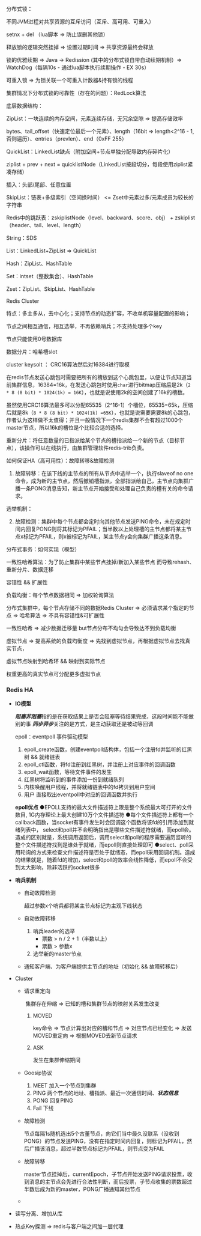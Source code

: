 分布式锁：

不同JVM进程对共享资源的互斥访问（互斥、高可用、可重入）

setnx + del （lua脚本 => 防止误删其他锁）

释放锁的逻辑突然挂掉 => 设置过期时间 => 共享资源最终会释放

锁的优雅续期 => Java -> Redission (其中的分布式锁自带自动续期机制）=> WatchDog（每隔10s - 通过lua脚本执行续期操作 - EX 30s）

可重入锁 => 为锁关联一个可重入计数器&持有锁的线程

集群情况下分布式锁的可靠性（存在的问题）：RedLock算法

 

底层数据结构：

ZipList：一块连续的内存空间，元素连续存储，无冗余空隙 => 提高存储效率

bytes、tail_offset（快速定位最后一个元素）、length（16bit => length<2^16 - 1,否则遍历）、entries（prevlen）、end（0xFF 255）

QuickList：LinkedList缺点（附加空间+节点单独分配导致内存碎片化）

ziplist + prev + next = quicklistNode（LinkedList按段切分，每段使用ziplist紧凑存储）

插入：头部/尾部、任意位置

SkipList：链表+多级索引（空间换时间） <= Zset中元素过多/元素成员为较长的字符串

Redis中的跳跃表：zskiplistNode（level、backward、score、obj） + zskiplist（header、tail、level、length）

 

String：SDS

List：LinkedList+ZipList => QuickList

Hash：ZipList、HashTable

Set：intset（整数集合）、HashTable

Zset：ZipList、SkipList、HashTable

 

 

Redis Cluster

特点：多主多从，去中心化；支持节点的动态扩容，不收单机容量配置的影响；

节点之间相互通信，相互选举，不再依赖哨兵；不支持处理多个key

节点只能使用0号数据库

数据分片：哈希槽slot

cluster keysolt ： CRC16算法然后对16384进行取模

在redis节点发送心跳包时需要把所有的槽放到这个心跳包里，以便让节点知道当前集群信息，16384=16k，在发送心跳包时使用`char`进行bitmap压缩后是2k（`2 * 8 (8 bit) * 1024(1k) = 16K`），也就是说使用2k的空间创建了16k的槽数。

虽然使用CRC16算法最多可以分配65535（2^16-1）个槽位，65535=65k，压缩后就是8k（`8 * 8 (8 bit) * 1024(1k) =65K`），也就是说需要需要8k的心跳包，作者认为这样做不太值得；并且一般情况下一个redis集群不会有超过1000个master节点，所以16k的槽位是个比较合适的选择。

重新分片：将任意数量的已指派给某个节点的槽指派给一个新的节点（目标节点），该操作可以在线执行，由集群管理软件redis-trib负责。

如何保证HA（高可用性）：故障转移&故障检测

1. 故障转移：在该下线的主节点的所有从节点中选举一个，执行slaveof no one命令，成为新的主节点，然后撤销槽指派，全部指派给自己，主节点向集群广播一条PONG消息告知，新主节点开始接受和处理自己负责的槽有关的命令请求。

选举机制：

2. 故障检测：集群中每个节点都会定时向其他节点发送PING命令，未在规定时间内回复PONG则将其标记为PFAIL；当半数以上处理槽的主节点都将某主节点x标记为PFAIL，则x被标记为FAIL，某主节点y会向集群广播这条消息。

 

 

分布式事务：如何实现（模型）

 

 

 

 

一致性哈希算法：为了防止集群中某些节点挂掉/新加入某些节点 而导致rehash、重新分片、数据迁移

容错性 && 扩展性

负载均衡：每个节点数据相同 => 加权轮询算法

分布式集群中，每个节点存储不同的数据Redis Cluster => 必须请求某个指定的节点 => 哈希算法 => 不具有容错性&可扩展性

一致性哈希 => 减少数据迁移量 but节点分布不均匀会导致达不到负载均衡

虚拟节点 => 提高系统的负载均衡度 => 先找到虚拟节点，再根据虚拟节点去找真实节点，

虚拟节点映射到哈希环 && 映射到实际节点

权重更高的真实节点可分配更多虚拟节点





### Redis HA

- **IO模型**

  ***阻塞非阻塞***指的是在获取结果上是否会阻塞等待结果完成，这段时间能不能做别的事
  ***同步异步***关注的是方式，是主动获取还是被动等回调

  epoll：eventpoll  事件驱动模型

  1. epoll_create函数，创建eventpoll结构体，包括一个注册fd并监听的红黑树  &&  就绪链表
  2. epoll_ctl函数，将fd注册到红黑树，并注册上对应事件的回调函数
  3. epoll_wait函数，等待文件事件的发生
  4. 红黑树将监听到的事件添加一份到就绪队列
  5. 内核唤醒用户线程，并将就绪链表中的fd拷贝到用户空间
  6. 用户 直接取出eventpoll中对应的回调函数并执行

  **epoll优点**
  ●EPOLL支持的最大文件描述符上限是整个系统最大可打开的文件数目, 1G内存理论上最大创建10万个文件描述符
  ●每个文件描述符上都有一个callback函数，当socket有事件发生时会回调这个函数将该fd的引用添加到就绪列表中，                  select和poll并不会明确指出是哪些文件描述符就绪，而epoll会。                                                                                                                  造成的区别就是，系统调用返回后，调用select和poll的程序需要遍历监听的整个文件描述符找到是谁处于就绪，而epoll则直接处理即可
  ●select、poll采用轮询的方式来检查文件描述符是否处于就绪态，而epoll采用回调机制。造成的结果就是，随着fd的增加，select和poll的效率会线性降低，而epoll不会受到太大影响，除非活跃的socket很多

- **哨兵机制**

  - 自动故障检测

    超过参数x个哨兵都将某主节点标记为主观下线状态

  - 自动故障转移

    1. 哨兵leader的选举
       - 票数 > n / 2 + 1（半数以上）
       - 票数 > 参数x
    2. 选举新的master节点

  - 通知客户端、为客户端提供主节点的地址（初始化 && 故障转移后）

- Cluster

  - 请求重定向

    ​	集群存在伸缩 => 已知的槽和集群节点的映射关系发生改变

    1. MOVED

       key命令 => 节点计算出对应的槽和节点 => 对应节点已经变化 => 发送MOVED重定向 => 根据MOVED去新节点请求

    2. ASK

       发生在集群伸缩期间

  - Goosip协议

    1. MEET	加入一个节点到集群
    2. PING     两个节点的地址、槽指派、最近一次通信时间、***状态信息***
    3. PONG    回复PING
    4. Fail         下线

  - 故障检测

    节点每隔1s随机选出5个古董节点，向它们当中最久没联系（没收到PONG）的节点发送PING，没有在指定时间内回复，则标记为PFAIL，然后广播该消息，超过半数节点标记为PFAIL，则节点变为FAIL

  - 故障转移

    master节点挂掉后，currentEpoch，子节点开始发送PING请求投票，收到消息的主节点会先进行合法性判断，而后投票，子节点收集的票数超过半数后成为新的master，PONG广播通知其他节点

  - 

- 读写分离、增加从库

- 热点Key探测 => redis与客户端之间加一层代理

### 
